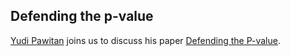 ## Defending the p-value

[Yudi Pawitan](https://scholar.google.com/citations?user=gDcsoYAAAAAJ&hl=en) joins us to discuss his paper [Defending the P-value](https://arxiv.org/abs/2009.02099).

